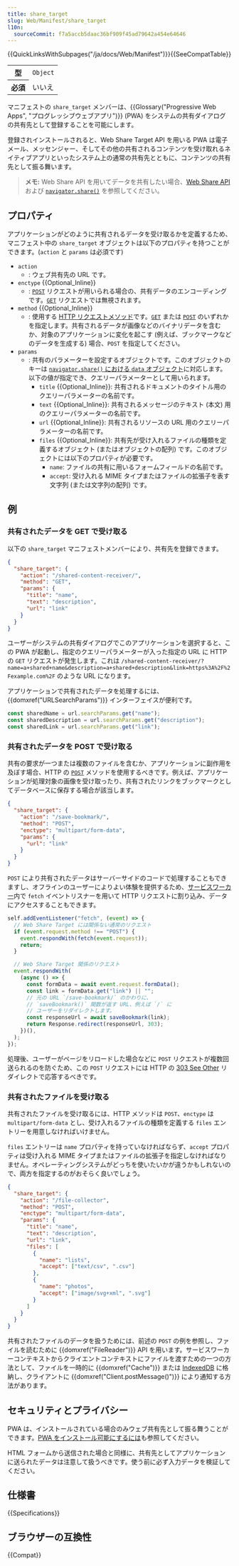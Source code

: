 ```yaml
---
title: share_target
slug: Web/Manifest/share_target
l10n:
  sourceCommit: f7a5accb5daac36bf909f45ad79642a454e64646
---
```


{{QuickLinksWithSubpages("/ja/docs/Web/Manifest")}}{{SeeCompatTable}}

<table class="properties">
  <tbody>
    <tr>
      <th scope="row">型</th>
      <td><code>Object</code></td>
    </tr>
    <tr>
      <th scope="row">必須</th>
      <td>いいえ</td>
    </tr>
  </tbody>
</table>

マニフェストの `share_target` メンバーは、{{Glossary("Progressive Web Apps", "プログレッシブウェブアプリ")}} (PWA) をシステムの共有ダイアログの共有先として登録することを可能にします。

登録されインストールされると、Web Share Target API を用いる PWA は電子メール、メッセンジャー、そしてその他の共有されるコンテンツを受け取れるネイティブアプリといったシステム上の通常の共有先とともに、コンテンツの共有先として振る舞います。

> **メモ:** Web Share API を用いてデータを共有したい場合、[Web Share API](/ja/docs/Web/API/Web_Share_API) および [`navigator.share()`](/ja/docs/Web/API/Navigator/share) を参照してください。

## プロパティ

アプリケーションがどのように共有されるデータを受け取るかを定義するため、マニフェスト中の `share_target` オブジェクトは以下のプロパティを持つことができます。(`action` と `params` は必須です)

- `action`
  - : ウェブ共有先の URL です。
- `enctype` {{Optional_Inline}}
  - : [`POST`](/ja/docs/Web/HTTP/Methods/POST) リクエストが用いられる場合の、共有データのエンコーディングです。[`GET`](/ja/docs/Web/HTTP/Methods/GET) リクエストでは無視されます。
- `method` {{Optional_Inline}}
  - : 使用する [HTTP リクエストメソッド](/ja/docs/Web/HTTP/Methods)です。[`GET`](/ja/docs/Web/HTTP/Methods/GET) または [`POST`](/ja/docs/Web/HTTP/Methods/POST) のいずれかを指定します。共有されるデータが画像などのバイナリデータを含むか、対象のアプリケーションに変化を起こす (例えば、ブックマークなどのデータを生成する) 場合、`POST` を指定してください。
- `params`
  - : 共有のパラメーターを設定するオブジェクトです。このオブジェクトのキーは [`navigator.share()` における `data` オブジェクト](/ja/docs/Web/API/Navigator/share#%E5%BC%95%E6%95%B0)に対応します。以下の値が指定でき、クエリーパラメーターとして用いられます。
    - `title` {{Optional_Inline}}: 共有されるドキュメントのタイトル用のクエリーパラメーターの名前です。
    - `text` {{Optional_Inline}}: 共有されるメッセージのテキスト (本文) 用のクエリーパラメーターの名前です。
    - `url` {{Optional_Inline}}: 共有されるリソースの URL 用のクエリーパラメーターの名前です。
    - `files` {{Optional_Inline}}: 共有先が受け入れるファイルの種類を定義するオブジェクト (またはオブジェクトの配列) です。このオブジェクトには以下のプロパティが必要です。
      - `name`: ファイルの共有に用いるフォームフィールドの名前です。
      - `accept`: 受け入れる MIME タイプまたはファイルの拡張子を表す文字列 (または文字列の配列) です。

## 例

### 共有されたデータを GET で受け取る

以下の `share_target` マニフェストメンバーにより、共有先を登録できます。

```json
{
  "share_target": {
    "action": "/shared-content-receiver/",
    "method": "GET",
    "params": {
      "title": "name",
      "text": "description",
      "url": "link"
    }
  }
}
```

ユーザーがシステムの共有ダイアログでこのアプリケーションを選択すると、この PWA が起動し、指定のクエリーパラメーターが入った指定の URL に HTTP の `GET` リクエストが発生します。これは `/shared-content-receiver/?name=a+shared+name&description=a+shared+description&link=https%3A%2F%2Fexample.com%2F` のような URL になります。

アプリケーションで共有されたデータを処理するには、{{domxref("URLSearchParams")}} インターフェイスが便利です。

```js
const sharedName = url.searchParams.get("name");
const sharedDescription = url.searchParams.get("description");
const sharedLink = url.searchParams.get("link");
```

### 共有されたデータを POST で受け取る

共有の要求が一つまたは複数のファイルを含むか、アプリケーションに副作用を及ぼす場合、HTTP の [`POST`](/ja/docs/Web/HTTP/Methods/POST) メソッドを使用するべきです。例えば、アプリケーションが処理対象の画像を受け取ったり、共有されたリンクをブックマークとしてデータベースに保存する場合が該当します。

```json
{
  "share_target": {
    "action": "/save-bookmark/",
    "method": "POST",
    "enctype": "multipart/form-data",
    "params": {
      "url": "link"
    }
  }
}
```

`POST` により共有されたデータはサーバーサイドのコードで処理することもできますし、オフラインのユーザーによりよい体験を提供するため、[サービスワーカー](/ja/docs/Web/API/Service_Worker_API)内で `fetch` イベントリスナーを用いて HTTP リクエストに割り込み、データにアクセスすることもできます。

```js
self.addEventListener("fetch", (event) => {
  // Web Share Target には関係ない通常のリクエスト
  if (event.request.method !== "POST") {
    event.respondWith(fetch(event.request));
    return;
  }

  // Web Share Target 関係のリクエスト
  event.respondWith(
    (async () => {
      const formData = await event.request.formData();
      const link = formData.get("link") || "";
      // 元の URL `/save-bookmark/` のかわりに、
      // `saveBookmark()` 関数が返す URL、例えば `/` に
      // ユーザーをリダイレクトします。
      const responseUrl = await saveBookmark(link);
      return Response.redirect(responseUrl, 303);
    })(),
  );
});
```

処理後、ユーザーがページをリロードした場合などに `POST` リクエストが複数回送られるのを防ぐため、この `POST` リクエストには HTTP の [303 See Other](/ja/docs/Web/HTTP/Status/303) リダイレクトで応答するべきです。

### 共有されたファイルを受け取る

共有されたファイルを受け取るには、HTTP メソッドは `POST`、`enctype` は `multipart/form-data` とし、受け入れるファイルの種類を定義する `files` エントリーを用意しなければいけません。

`files` エントリーは `name` プロパティを持っていなければならず、`accept` プロパティは受け入れる MIME タイプまたはファイルの拡張子を指定しなければなりません。オペレーティングシステムがどっちを使いたいかが違うかもしれないので、両方を指定するのがおそらく良いでしょう。

```json
{
  "share_target": {
    "action": "/file-collector",
    "method": "POST",
    "enctype": "multipart/form-data",
    "params": {
      "title": "name",
      "text": "description",
      "url": "link",
      "files": [
        {
          "name": "lists",
          "accept": ["text/csv", ".csv"]
        },
        {
          "name": "photos",
          "accept": ["image/svg+xml", ".svg"]
        }
      ]
    }
  }
}
```

共有されたファイルのデータを扱うためには、前述の `POST` の例を参照し、ファイルを読むために {{domxref("FileReader")}} API を用います。サービスワーカーコンテキストからクライエントコンテキストにファイルを渡すための一つの方法として、ファイルを一時的に {{domxref("Cache")}} または [IndexedDB](/ja/docs/Web/API/IndexedDB_API) に格納し、クライアントに {{domxref("Client.postMessage()")}} により通知する方法があります。

## セキュリティとプライバシー

PWA は、インストールされている場合のみウェブ共有先として振る舞うことができます。[PWA をインストール可能にするには](/ja/docs/Web/Progressive_web_apps/Installable_PWAs)も参照してください。

HTML フォームから送信された場合と同様に、共有先としてアプリケーションに送られたデータは注意して扱うべきです。使う前に必ず入力データを検証してください。

## 仕様書

{{Specifications}}

## ブラウザーの互換性

{{Compat}}
